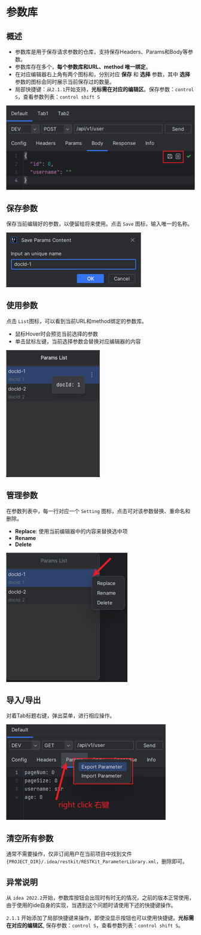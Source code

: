# 参数库

## 概述

- 参数库是用于保存请求参数的仓库，支持保存Headers、Params和Body等参数。
- 参数库存在多个，**每个参数库和URL、method 唯一绑定**。
- 在对应编辑器右上角有两个图标和，分别对应 **保存** 和 **选择** 参数，其中 **选择** 参数的图标会同时展示当前保存过的数量。
- 局部快捷键：从`2.1.1`开始支持，**光标需在对应的编辑区**。保存参数：`control S`，查看参数列表：`control shift S`

![](images/300381915254131.png)

## 保存参数

保存当前编辑好的参数，以便留给将来使用。点击 `Save` 图标，输入唯一的名称。

![](images/426141915246216.png)

## 使用参数

点击 `List`图标，可以看到当前URL和method绑定的参数库。

- 鼠标Hover时会预览当前选择的参数
- 单击鼠标左键，当前选择参数会替换对应编辑器的内容

![](images/565341915237055.png)

## 管理参数

在参数列表中，每一行对应一个 `Setting` 图标，点击可对该参数替换、重命名和删除。

- **Replace**: 使用当前编辑器中的内容来替换选中项
- **Rename**
- **Delete**

![](images/81982015254696.png)

## 导入/导出

对着Tab标题右键，弹出菜单，进行相应操作。

![](images/1691680441980.png)

## 清空所有参数

通常不需要操作，仅非订阅用户在当前项目中找到文件 `{PROJECT_DIR}/.idea/restkit/RESTKit_ParameterLibrary.xml`，删除即可。

## 异常说明
从 `idea 2022.2`开始，参数库按钮会出现时有时无的情况，之前的版本正常使用，由于使用的ide自身的实现，当遇到这个问题时请使用下述的快捷键操作。

`2.1.1` 开始添加了局部快捷键来操作，即使没显示按钮也可以使用快捷键。**光标需在对应的编辑区**, 保存参数：`control S`，查看参数列表：`control shift S`。
